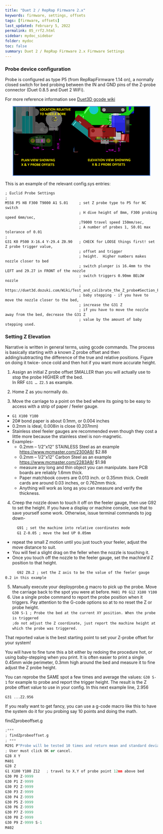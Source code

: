 ```yaml
---
title: "Duet 2 / RepRap Firmware 2.x"
keywords: firmware, settings, offsets
tags: [firmware, offsets]
last_updated: February 5, 2022
permalink: 05_rrf2.html
sidebar: mydoc_sidebar
folder: mydoc
toc: false
summary: Duet 2 / RepRap Firmware 2.x Firmware Settings
---
```

### Probe device configuration
Probe is configured as type P5 (from RepRapFirmware 1.14 on), a normally closed switch for bed probing between the IN and GND pins of the Z-probe connector (Duet 0.8.5 and Duet 2 WiFi).

For more reference information see <a href="https://duet3d.dozuki.com/Wiki/M558#Section_M558_in_RepRapFirmware_2_x_and_earlier" target="blank"> Duet3D gcode wiki</a>

<div style="width:100%;text-align:center;"> 
<a href="images\05_probe-offsets-sm.png" data-lity> <img src="images\05_probe-offsets-sm.png" style="width:450px; border:2px solid CornflowerBlue"></a></div>

This is an example of the relevant config.sys entries:  


```
; Euclid Probe Settings  
; 
M558 P5 H8 F300 T9000 A1 S.01     ; set Z probe type to P5 for NC switch
                                  ; H dive height of 8mm, F300 probing speed 6mm/sec, 
                                  ;T9000 travel speed 150mm/sec,   
                                  ; A number of probes 1, S0.01 max tolerance of 0.01 
;
G31 K0 P500 X-16.4 Y-29.4 Z0.90   ; CHECK for LOOSE things first! set Z probe trigger value, 
                                  ; offset and trigger
                                  ; height.  Higher numbers makes nozzle closer to bed  
                                  ; switch plunger is 16.4mm to the LEFT and 29.27 in FRONT of the nozzle
                                  ; switch triggers 0.90mm BELOW nozzle
                                  ; https://duet3d.dozuki.com/Wiki/Test_and_calibrate_the_Z_probe#Section_Fine_tuning_the_trigger_height
                                  ; baby stepping - if you have to move the nozzle closer to the bed, 
                                  ; increase the G31 Z
                                  ; if you have to move the nozzle away from the bed, decrease the G31 Z 
                                  ; value by the amount of baby stepping used.

```  

### Setting Z Elevation
Narrative is written in general terms, using gcode commands. The process is basically starting with a known Z probe offset and then adding/subtracting the difference of the true and relative positions. Figure on doing it twice- once cold and then hot if you want more accurate height.

1. Assign an initial Z probe offset SMALLER than you will actually use to stop the probe HIGHER off the bed.  
In RRF ``` G31 … Z2.5 ``` as example.  

2. Home Z as you normally do.

3. Move the carriage to a point on the bed where its going to be easy to access with a strip of paper / feeler gauge.
 - ``` G1 X100 Y100 ```
 - 20# bond paper is about 0.1mm, or 0.004 inches
 - 0.2mm is ideal, 0.008in is close (0.207mm)
 - Stainless steel feeler gauges are recommended even though they cost a little more because the stainless steel is non-magnetic. 
  - Examples-
      - 0.2mm – 1/2″x12″ STAINLESS Steel as an example https://www.mcmaster.com/2300A9/ $2.88
      - 0.2mm – 1/2″x12″ Carbon Steel as an example https://www.mcmaster.com/2283A9/ $1.98
      - measure any long and thin object you can manipulate. bare PCB boards are reliably 1.6mm thick. 
      - Paper matchbook covers are 0.013 inch. or 0.35mm thick. Credit cards are around 0.03 inches, or 0.762mm thick. 
      - Anything will work as long as you can measure and verify the thickness.
4. Creep the nozzle down to touch it off on the feeler gauge, then use G92 to set the height. If you have a display or machine console, use that to save yourself some work. Otherwise, issue terminal commands to jog down-  

&nbsp; &nbsp; &nbsp; &nbsp; &nbsp; ``` G91 ; set the machine into relative coordinates mode ```  
&nbsp; &nbsp; &nbsp; &nbsp; &nbsp; ``` G1 Z-0.05 ; move the bed UP 0.05mm  ```

   - repeat the small Z motion until you just touch your feeler, adjust the move distance to suit.
   - You will feel a slight drag on the feller when the nozzle is touching it.  
   - Once you touch off the nozzle to the feeler gauge, set the machine’d Z position to that height.  <p>  

&nbsp; &nbsp; &nbsp; &nbsp; &nbsp; ``` G92 Z0.2 ; set the Z axis to be the value of the feeler gauge 0.2 in this example  ```  

5.  Manually execute your deployprobe.g macro to pick up the probe. Move the carriage back to the spot you were at before.
``` M401 P0 G12 X100 Y100 ```  
6. Use a single probe command to report the probe position when it triggers. Pay attention to the G-code options so at to no reset the Z or probe height.  
```G30 S-1 ; Probe the bed at the current XY position. When the probe is triggered ```   
```;do not adjust the Z coordinate, just report the machine height at which the probe was triggered. ```

That reported value is the best starting point to set your Z-probe offset for your system!  

You will have to fine tune this a bit either by redoing the procedure hot, or using baby-stepping when you print. It is often easier to print a single 0.45mm wide perimeter, 0.3mm high around the bed and measure it to fine adjust the Z probe height.  

You can reprobe the SAME spot a few times and average the values: ``` G30 S-1 ``` for example to probe and report the trigger height. The result is the Z probe offset value to use in your config. In this next example line, 2.956  

``` G31 ...Z2.956 ```   

If you really want to get fancy, you can use a g-code macro like this to have the system do it for you probing say 10 points and doing the math.

findZprobeoffset.g

``` cpp 
;***  
; findZprobeoffset.g  
; ***  
M291 P"Probe will be tested 10 times and return mean and standard deviation. Ok or Cancel?" R"WARNING" S3  
; User must click OK or cancel.  
G28 X Y  
M401  
G28 Z  
G1 X100 Y100 Z12   ; travel to X,Y of probe point 12mm above bed  
G30 P0 Z-9999  
G30 P1 Z-9999  
G30 P2 Z-9999  
G30 P3 Z-9999  
G30 P4 Z-9999  
G30 P5 Z-9999  
G30 P6 Z-9999  
G30 P7 Z-9999  
G30 P8 Z-9999  
G30 P9 Z-9999 S-1  
M402  
````  
